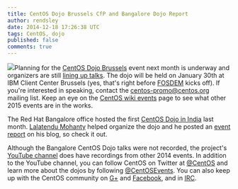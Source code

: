 ```yaml
---
title: CentOS Dojo Brussels CfP and Bangalore Dojo Report
author: rendsley
date: 2014-12-18 17:26:38 UTC
tags: CentOS, dojo
published: false
comments: true
---
```


![](blog/CentOS_200x.png)Planning for the [CentOS Dojo Brussels](http://wiki.centos.org/Events/Dojo/Brussels2015) event next month is underway and organizers are still [lining up talks](http://lists.centos.org/pipermail/centos-promo/2014-December/001492.html). The dojo will be held on January 30th at IBM Client Center Brussels (yes, that's right before [FOSDEM](https://fosdem.org/2015/) kicks off). If you're interested in speaking, contact the [centos-promo@centos.org](mailto:centos-promo@centos.org ) mailing list. Keep an eye on the [CentOS wiki events](http://wiki.centos.org/Events) page to see what other 2015 events are in the works.

The Red Hat Bangalore office hosted the first [CentOS Dojo in India](http://wiki.centos.org/Events/Dojo/Bangalore2014) last month. [Lalatendu Mohanty](https://twitter.com/lalatenduM) helped organize the dojo and he posted an [event report]((http://lalatendumohanty.wordpress.com/2014/12/17/bangalore-centos-dojo-2014/)) on his blog, so check it out. 

Although the Bangalore CentOS Dojo talks were not recorded, the project's [YouTube channel](https://www.youtube.com/user/TheCentOSProject) does have recordings from other 2014 events.
In addition to the YouTube channel, you can follow CentOS on Twitter at [@CentOS](https://twitter.com/centos) and learn more about the dojos by following [@CentOSEvents](https://twitter.com/centosevents). You can also keep up with the CentOS community on [G+](https://plus.google.com/u/0/b/113258037797946990391/+CentOS/posts) and [Facebook](https://www.facebook.com/groups/centosproject/), and in [IRC](http://wiki.centos.org/irc).